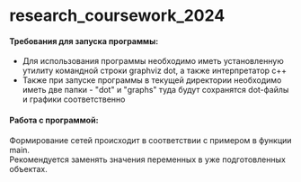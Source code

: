 # research_coursework_2024
#### Требования для запуска программы:  
- Для использования программы необходимо иметь установленную утилиту командной строки graphviz dot, а также интерпретатор с++  
- Также при запуске программы в текущей директории необходимо иметь две папки - "dot" и "graphs" туда будут сохранятся dot-файлы и графики соответственно
#### Работа с программой:  
Формирование сетей происходит в соответствии с примером в функции main.  
Рекомендуется заменять значения переменных в уже подготовленных объектах.
